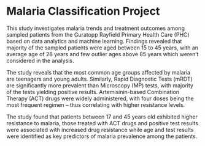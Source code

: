 # Malaria Classification Project
This study investigates malaria trends and treatment outcomes among sampled patients from the Guratopp Rayfield Primary Health Care (PHC) based on data analytics and machine learning. Findings revealed that majority of the sampled patients were aged between 15 to 45 years, with an average age of 28 years and few outlier ages above 85 years which weren’t considered in the analysis.

The study reveals that the most common age groups affected by malaria are teenagers and young adults. Similarly, Rapid Diagnostic Tests (mRDT) are significantly more prevalent than Microscopy (MP) tests, with majority of the tests yielding positive results. Artemisinin-based Combination Therapy (ACT) drugs were widely administered, with four doses being the most frequent regimen – thus correlating with higher resistance levels. 

The study found that patients between 17 and 45 years old exhibited higher resistance to malaria, those treated with ACT drugs and positive test results were associated with increased drug resistance while age and test results were identified as key predictors of malaria prevalence among the patients.
